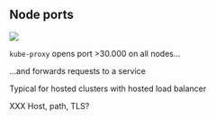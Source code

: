 ## Node ports

![](120_kubernetes/30_ingress/node_port.drawio.svg) <!-- .element: style="float: right; width: 40%;" -->

`kube-proxy` opens port >30.000 on all nodes...

...and forwards requests to a service

Typical for hosted clusters with hosted load balancer

XXX Host, path, TLS?
